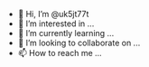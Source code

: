 - 👋 Hi, I’m @uk5jt77t
- 👀 I’m interested in ...
- 🌱 I’m currently learning ...
- 💞️ I’m looking to collaborate on ...
- 📫 How to reach me ...

<!---
uk5jt77t/uk5jt77t is a ✨ special ✨ repository because its `README.md` (this file) appears on your GitHub profile.
You can click the Preview link to take a look at your changes.
--->
